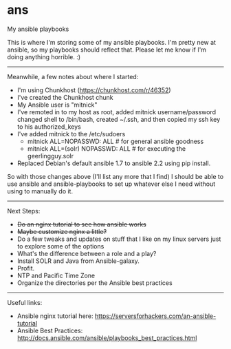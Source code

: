 # ans
My ansible playbooks

This is where I'm storing some of my ansible playbooks.
I'm pretty new at ansible, so my playbooks should reflect
that.  Please let me know if I'm doing anything horrible. :)

---
Meanwhile, a few notes about where I started:

* I'm using Chunkhost (https://chunkhost.com/r/46352)
* I've created the Chunkhost chunk
* My Ansible user is "mitnick"
* I've remoted in to my host as root, added mitnick username/password
changed shell to /bin/bash, created ~/.ssh, and then copied my ssh key to his authorized_keys
* I've added mitnick to the /etc/sudoers
  * mitnick	ALL=NOPASSWD: ALL  # for general ansible goodness
  * mitnick	ALL=(solr) NOPASSWD: ALL  # for executing the geerlingguy.solr
* Replaced Debian's default ansible 1.7 to ansible 2.2 using pip install.

So with those changes above (I'll list any more that I find)
I should be able to use ansible and ansible-playbooks
to set up whatever else I need without using to manually
do it.

----

Next Steps:

* ~~Do an nginx tutorial to see how ansible works~~
* ~~Maybe customize nginx a little?~~
* Do a few tweaks and updates on stuff that I like on
my linux servers just to explore some of the options
* What's the difference between a role and a play?
* Install SOLR and Java from Ansible-galaxy.
* Profit.
* NTP and Pacific Time Zone
* Organize the directories per the Ansible best practices


----

Useful links:

* Ansible nginx tutorial here: https://serversforhackers.com/an-ansible-tutorial
* Ansible Best Practices: http://docs.ansible.com/ansible/playbooks_best_practices.html

